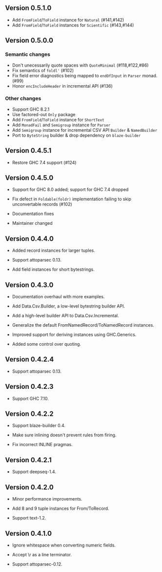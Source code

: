 ## Version 0.5.1.0

 * Add `FromField`/`ToField` instance for `Natural` (#141,#142)
 * Add `FromField`/`ToField` instances for `Scientific` (#143,#144)

## Version 0.5.0.0

### Semantic changes

 * Don't unecessarily quote spaces with `QuoteMinimal` (#118,#122,#86)
 * Fix semantics of `foldl'` (#102)
 * Fix field error diagnostics being mapped to `endOfInput` in `Parser` monad. (#99)
 * Honor `encIncludeHeader` in incremental API (#136)

### Other changes

 * Support GHC 8.2.1
 * Use factored-out `Only` package
 * Add `FromField`/`ToField` instance for `ShortText`
 * Add `MonadFail` and `Semigroup` instance for `Parser`
 * Add `Semigroup` instance for incremental CSV API `Builder` & `NamedBuilder`
 * Port to `ByteString` builder & drop dependency on `blaze-builder`

## Version 0.4.5.1

 * Restore GHC 7.4 support (#124)

## Version 0.4.5.0

 * Support for GHC 8.0 added; support for GHC 7.4 dropped

 * Fix defect in `Foldable(foldr)` implementation failing to skip
   unconvertable records (#102)

 * Documentation fixes

 * Maintainer changed

## Version 0.4.4.0

 * Added record instances for larger tuples.

 * Support attoparsec 0.13.

 * Add field instances for short bytestrings.

## Version 0.4.3.0

 * Documentation overhaul with more examples.

 * Add Data.Csv.Builder, a low-level bytestring builder API.

 * Add a high-level builder API to Data.Csv.Incremental.

 * Generalize the default FromNamedRecord/ToNamedRecord instances.

 * Improved support for deriving instances using GHC.Generics.

 * Added some control over quoting.

## Version 0.4.2.4

 * Support attoparsec 0.13.

## Version 0.4.2.3

 * Support GHC 7.10.

## Version 0.4.2.2

 * Support blaze-builder 0.4.

 * Make sure inlining doesn't prevent rules from firing.

 * Fix incorrect INLINE pragmas.

## Version 0.4.2.1

 * Support deepseq-1.4.

## Version 0.4.2.0

 * Minor performance improvements.

 * Add 8 and 9 tuple instances for From/ToRecord.

 * Support text-1.2.

## Version 0.4.1.0

 * Ignore whitespace when converting numeric fields.

 * Accept \r as a line terminator.

 * Support attoparsec-0.12.
